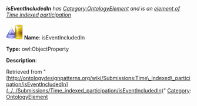 ___isEventIncludedIn__ has [Category:OntologyElement](../../Category/OntologyElement "Category:OntologyElement") and is an [element of](../../Property/ElementOf "Property:ElementOf") [Time indexed participation](../../Submissions/Time_indexed_participation "Submissions:Time indexed participation")_


  




[![ObjectProperty](../../images/thumb/c/c3/ObjectProperty.gif/45px-ObjectProperty.gif)](../../Image/ObjectProperty.gif "ObjectProperty")
__Name__: isEventIncludedIn 


__Type:__ owl:ObjectProperty 


__Description__: 





Retrieved from "[http://ontologydesignpatterns.org/wiki/Submissions:Time\_indexed\_participation/isEventIncludedIn](../../Submissions/Time_indexed_participation/isEventIncludedIn)"
 [Category](http://ontologydesignpatterns.org/wiki/Special:Categories "Special:Categories"): [OntologyElement](../../Category/OntologyElement "Category:OntologyElement")